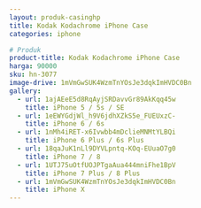 ```yaml
---
layout: produk-casinghp
title: Kodak Kodachrome iPhone Case
categories: iphone

# Produk
product-title: Kodak Kodachrome iPhone Case
harga: 90000
sku: hn-3077
image-drive: 1mVmGwSUK4WzmTnYOsJe3dqkImHVDC0Bn
gallery:
  - url: 1ajAEeE5d8RqAyjSRDavvGr89AkKqq45w
    title: iPhone 5 / 5s / SE
  - url: 1eEWYGdjWl_h9V6jdhXZkS5e_FUEUxzC-
    title: iPhone 6 / 6s
  - url: 1nMh4iRET-x6Ivwbb4mDclieMNMtYLBQi
    title: iPhone 6 Plus / 6s Plus
  - url: 18qaJuK1nLl9DYVLpntq-KOq-EUuaO7g0
    title: iPhone 7 / 8
  - url: 1UTJ75uOtfUOJPTgaAua444mniFhe1BpV
    title: iPhone 7 Plus / 8 Plus
  - url: 1mVmGwSUK4WzmTnYOsJe3dqkImHVDC0Bn
    title: iPhone X
---
```

